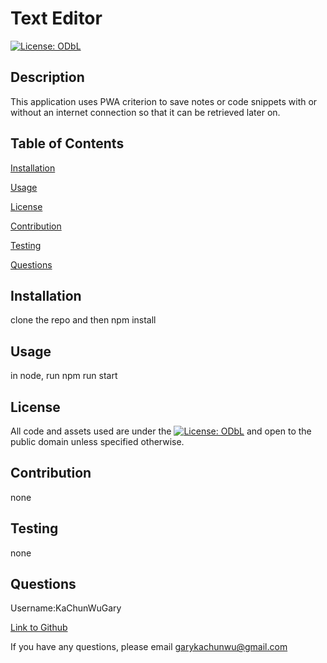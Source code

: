 # Text Editor 
          
[![License: ODbL](https://img.shields.io/badge/License-ODbL-brightgreen.svg)](https://opendatacommons.org/licenses/odbl/)
          
## Description
This application uses PWA criterion to save notes or code snippets with or without an internet connection so that it can be retrieved later on. 
          
## Table of Contents
          
[Installation](#l_installation)
          
[Usage](#l_usage)
          
[License](#l_license)
          
[Contribution](#l_contribution)
          
[Testing](#l_testing)
          
[Questions](#l_questions)
          
## Installation <a id='l_installation'></a>
clone the repo and then npm install
          
## Usage <a id='l_usage'></a>
in node, run npm run start
          
## License <a id='l_license'></a>
          
All code and assets used are under the [![License: ODbL](https://img.shields.io/badge/License-ODbL-brightgreen.svg)](https://opendatacommons.org/licenses/odbl/) and open to the public domain unless specified otherwise.
          
## Contribution <a id='l_contribution'></a>
none 
          
## Testing <a id='l_testing'></a>
none
          
## Questions <a id='l_questions'></a>
          
Username:KaChunWuGary
          
[Link to Github](https://github.com/KaChunWuGary)
          
If you have any questions, please email garykachunwu@gmail.com
          
          
